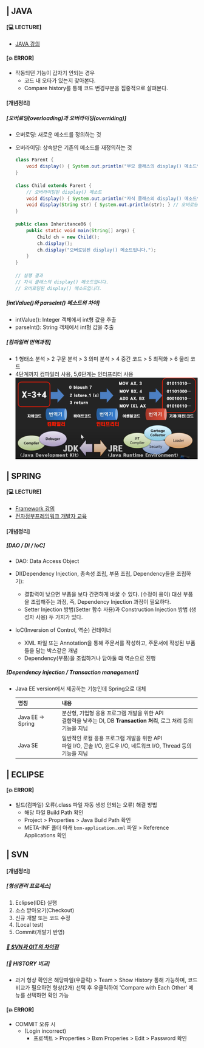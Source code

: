 ## | JAVA

#### [💻 LECTURE]

- [JAVA 강의](https://www.youtube.com/watch?v=tvciu9_jHjQ&list=PLq8wAnVUcTFV4ZjRbyGnw6T1tgmYDLM3P)



#### [💥 ERROR]

- 작동되던 기능이 갑자기 안되는 경우
  - 코드 내 오타가 있는지 찾아본다.
  - Compare history를 통해 코드 변경부분을 집중적으로 살펴본다.



#### [개념정리]

##### [오버로딩(overloading)과 오버라이딩(overriding)]

- 오버로딩: 새로운 메소드를 정의하는 것

- 오버라이딩: 상속받은 기존의 메소드를 재정의하는 것

  ```java
  class Parent {
      void display() { System.out.println("부모 클래스의 display() 메소드입니다."); }
  }
  
  class Child extends Parent {
      // 오버라이딩된 display() 메소드
      void display() { System.out.println("자식 클래스의 display() 메소드입니다."); }
      void display(String str) { System.out.println(str); } // 오버로딩된 display() 메소드
  }
  
  public class Inheritance06 {
      public static void main(String[] args) {
          Child ch = new Child();
          ch.display();
          ch.display("오버로딩된 display() 메소드입니다.");
      }
  }
  
  // 실행 결과
  // 자식 클래스의 display() 메소드입니다.
  // 오버로딩된 display() 메소드입니다.
  ```

##### [intValue()와 parseInt() 메소드의 차이]

- intValue(): Integer 객체에서 int형 값을 추출
- parseInt(): String 객체에서 int형 값을 추출

##### [컴파일러 번역과정]

- 1 형태소 분석 > 2 구문 분석 > 3 의미 분석 > 4 중간 코드 > 5 최적화 > 6 물리 코드
- 4단계까지 컴파일러 사용, 5,6단계는 인터프리터 사용
![자바 컴파일러 인터프리터](https://github.com/sooyun429/TIL_2021/blob/master/images/%EC%9E%90%EB%B0%94%20%EC%BB%B4%ED%8C%8C%EC%9D%BC%EB%9F%AC%20%EC%9D%B8%ED%84%B0%ED%94%84%EB%A6%AC%ED%84%B0.png?raw=true)


## | SPRING

#### [💻 LECTURE]

- [Framework 강의](https://www.youtube.com/watch?v=XtXHIDnzS9c&list=PLq8wAnVUcTFUHYMzoV2RoFoY2HDTKru3T)
- [전자정부프레임워크 개발자 교육](https://www.egovframe.go.kr/EgovEduMovie.jsp?menu=4&submenu=3)

#### [개념정리]

##### [DAO / DI / IoC]

- DAO: Data Access Object
- DI(Dependency Injection, 종속성 조립, 부품 조립, Dependency들을 조립하기):

  - 결합력이 낮으면 부품을 보다 간편하게 바꿀 수 있다. (수정이 용이) 대신 부품을 조립해주는 과정, 즉, Dependency Injection 과정이 필요하다.
  - Setter Injection 방법(Setter 함수 사용)과 Construction Injection 방법 (생성자 사용) 두 가지가 있다. 

- IoC(Inversion of Control, 역순) 컨테이너

  - XML 파일 또는 Annotation을 통해 주문서를 작성하고, 주문서에 작성된 부품들을 담는 박스같은 개념
  - Dependency(부품)을 조립하거나 담아둘 떄 역순으로 진행

##### [Dependency injection / Transaction management]
- Java EE version에서 제공하는 기능인데 Spring으로 대체

    | 명칭              | 내용                                                         |
    | ----------------- | ------------------------------------------------------------ |
    | Java EE -> Spring | 분산형, 기업형 응용 프로그램 개발을 위한 API<br />결합력을 낮추는 DI, DB **Transaction 처리**, 로그 처리 등의 기능을 지님 |
    | Java SE           | 일반적인 로컬 응용 프로그램 개발을 위한 API<br />파일 I/O, 콘솔 I/O, 윈도우 I/O, 네트워크 I/O, Thread 등의 기능을 지님 |




## | ECLIPSE

#### [💥 ERROR]

- 빌드(컴파일) 오류(.class 파일 자동 생성 안되는 오류) 해결 방법
  - 해당 파일 Build Path 확인
  - Project > Properties > Java Build Path 확인
  - META-INF 폴더 아래 `bxm-application.xml` 파일 > Reference Applications 확인



## | SVN

#### [개념정리]

##### [형상관리 프로세스]

1. Eclipse(IDE) 실행
2. 소스 받아오기(Checkout)
3. 신규 개발 또는 코드 수정
4. (Local test)
5. Commit(개발기 반영)



##### [🤲 SVN과 GIT의 차이점](https://www.slideshare.net/einsub/svn-git-17386752)



##### [🤲 HISTORY 비교]

- 과거 형상 확인은 해당파일(우클릭) > Team > Show History 통해 가능하며, 코드 비교가 필요하면 형상(2개) 선택 후 우클릭하여 'Compare with Each Other' 메뉴를 선택하면 확인 가능



#### [💥 ERROR]

- COMMIT 오류 시
  - (Login incorrect)
    - 프로젝트 > Properties > Bxm Properies > Edit > Password 확인
